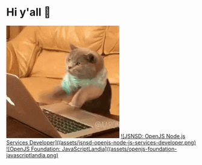 # Hi y'all 👋

![](assets/coding_cat.gif)
[![JSNSD: OpenJS Node.js Services Developer]((assets/jsnsd-openjs-node-js-services-developer.png)](https://www.credly.com/badges/d20ad08d-64da-476d-80f5-454374b08a23/public_url) [![OpenJS Foundation: JavaScriptLandia]((assets/openjs-foundation-javascriptlandia.png)](https://www.credly.com/badges/e515b19b-9606-4f9e-b6f1-76af1a8ca271/public_url)
